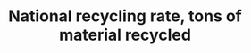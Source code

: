 ---
comments_and_limitations: Research possible data source (Brianna Besch & Kali Kong,
  July 2018)
data_non_statistical: true
goal_meta_link: http://unstats.un.org/sdgs/files/metadata-compilation/Metadata-Goal-12.pdf
graph_title: National recycling rate, tons of material recycled
graph_type: null
has_metadata: false
indicator: 12.5.1
indicator_name: National recycling rate, tons of material recycled
indicator_sort_order: 12-05-01
indicator_variable: null
layout: indicator
national_geographical_coverage: United States
permalink: /12-5-1/
published: true
reporting_status: inprogress
sdg_goal: 12
source_active_1: true
source_notes_1: null
source_title_1: null
source_url_1: https://www.epa.gov/facts-and-figures-about-materials-waste-and-recycling/advancing-sustainable-materials-management
source_url_text_1: https://www.epa.gov/facts-and-figures-about-materials-waste-and-recycling/advancing-sustainable-materials-management
target: By 2030, substantially reduce waste generation through prevention, reduction,
  recycling and reuse.
target_id: '12.5'
title: National recycling rate, tons of material recycled
un_custodial_agency: 'UNSD, UNEP (Partnering Agencies: OECD< Eurostat)'
un_designated_tier: '3'
variable_description: null
variable_notes: null
---